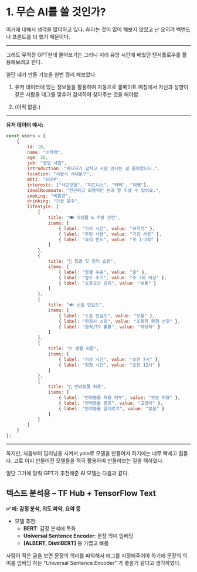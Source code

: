 # 1. 무슨 AI를 쓸 것인가?

이거에 대해서 생각을 많이하고 있다. AI라는 것이 많이 해보지 않았고 난 오히려 벡엔드나 프론트를 더 했기 때문이다.

---

그래도 무적정 GPT한테 물어보기는 그러니 미래 유망 시간에 배웠던 텐서플로우를 활용해보려고 한다.

일단 내가 만들 기능을 한번 정리 해보았다. </br>

1. 유저 데이터에 있는 정보들을 활용하여 자동으로 룸메이트 메칭에서 자신과 성향이 같은 사람을 태그를 맞추어 검색하여 찾아주는 것을 해야함.

2. (아직 없음.)

---

**유저 데이터 예시:**

```js
const users = [
    {
        id: 18,
        name: "이태영",
        age: 26,
        job: "영업 사원",
        introduction: "에너지가 넘치고 사람 만나는 걸 좋아합니다.",
        location: "서울시 서대문구",
        mbti: "ESFP",
        interests: ["사교모임", "피트니스", "카페", "여행"],
        idealRoommate: "친근하고 외향적인 분과 잘 지낼 수 있어요.",
        smoking: "비흡연",
        drinking: "가끔 음주",
        lifestyle: [
            {
                title: "🍽️ 식생활 & 주방 관련",
                items: [
                    { label: "식사 시간", value: "규칙적" },
                    { label: "주방 사용", value: "가끔 사용" },
                    { label: "요리 빈도", value: "주 1-2회" }
                ]
            },
            {
                title: "🧹 청결 및 정리 습관",
                items: [
                    { label: "청결 수준", value: "중" },
                    { label: "청소 주기", value: "주 3회 이상" },
                    { label: "공용공간 관리", value: "보통" }
                ]
            },
            {
                title: "🔊 소음 민감도",
                items: [
                    { label: "소음 민감도", value: "보통" },
                    { label: "취침시 소음", value: "조용한 환경 선호" },
                    { label: "음악/TV 볼륨", value: "적당히" }
                ]
            },
            {
                title: "⏰ 생활 리듬",
                items: [
                    { label: "기상 시간", value: "오전 7시" },
                    { label: "취침 시간", value: "오전 12시" }
                ]
            },
            {
                title: "🐾 반려동물 허용",
                items: [
                    { label: "반려동물 허용 여부", value: "부분 허용" },
                    { label: "반려동물 종류", value: "고양이" },
                    { label: "반려동물 알레르기", value: "없음" }
                ]
            }
        ]
    }
];
```

---

하지만, 처음부터 딥러닝을 시켜서 yolo로 모델을 만들어서 하기에는 너무 빡세고 힘들다. 고로 이미 만들어진 모델들을 적극 활용하여 만들어보는 길을 텍하였다.

일단 그거에 맞춰 GPT가 추천해준 AI 모델는 다음과 같다.

## 텍스트 분석용 – TF Hub + TensorFlow Text

**✅ 예: 감정 분석, 의도 파악, 요약 등**

* 모델 추천:
    * **BERT**: 감정 분석에 특화
    * **Universal Sentence Encoder**: 문장 의미 임베딩
    * **[ALBERT, DistilBERT]** 등 가볍고 빠름

사람이 적은 글을 보면 문장의 의미를 파악해서 태그를 지정해주어야 하기에 문장의 의미를 임베딩 하는 "Universal Sentence Encoder" 가 좋을거 같다고 생각하였다. 

